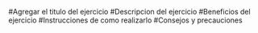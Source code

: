 #Agregar el titulo del ejercicio
#Descripcion del ejercicio
#Beneficios del ejercicio
#Instrucciones de como realizarlo 
#Consejos y precauciones
